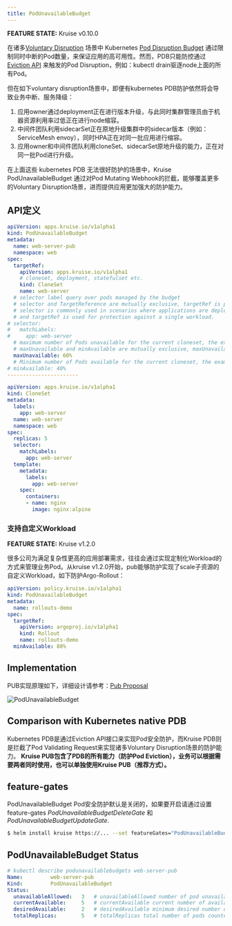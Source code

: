 ```yaml
---
title: PodUnavailableBudget
---
```


**FEATURE STATE:** Kruise v0.10.0

在诸多[Voluntary Disruption](https://kubernetes.io/docs/concepts/workloads/pods/disruptions/) 场景中 Kubernetes [Pod Disruption Budget](https://kubernetes.io/docs/tasks/run-application/configure-pdb/)
通过限制同时中断的Pod数量，来保证应用的高可用性。然而，PDB只能防控通过 [Eviction API](https://kubernetes.io/docs/tasks/administer-cluster/safely-drain-node/#eviction-api) 来触发的Pod Disruption，例如：kubectl drain驱逐node上面的所有Pod。

但在如下voluntary disruption场景中，即便有kubernetes PDB防护依然将会导致业务中断、服务降级：

1. 应用owner通过deployment正在进行版本升级，与此同时集群管理员由于机器资源利用率过低正在进行node缩容。
2. 中间件团队利用sidecarSet正在原地升级集群中的sidecar版本（例如：ServiceMesh envoy），同时HPA正在对同一批应用进行缩容。
3. 应用owner和中间件团队利用cloneSet、sidecarSet原地升级的能力，正在对同一批Pod进行升级。

在上面这些 kubernetes PDB 无法很好防护的场景中，Kruise PodUnavailableBudget 通过对Pod Mutating Webhook的拦截，能够覆盖更多的Voluntary Disruption场景，进而提供应用更加强大的防护能力。

## API定义

```yaml
apiVersion: apps.kruise.io/v1alpha1
kind: PodUnavailableBudget
metadata:
  name: web-server-pub
  namespace: web
spec:
  targetRef:
    apiVersion: apps.kruise.io/v1alpha1
    # cloneset, deployment, statefulset etc.
    kind: CloneSet
    name: web-server
  # selector label query over pods managed by the budget
  # selector and TargetReference are mutually exclusive, targetRef is priority to take effect.
  # selector is commonly used in scenarios where applications are deployed using multiple workloads,
  # and targetRef is used for protection against a single workload.
# selector:
#   matchLabels:
#     app: web-server
  # maximum number of Pods unavailable for the current cloneset, the example is cloneset.replicas(5) * 60% = 3
  # maxUnavailable and minAvailable are mutually exclusive, maxUnavailable is priority to take effect
  maxUnavailable: 60%
  # Minimum number of Pods available for the current cloneset, the example is cloneset.replicas(5) * 40% = 2
# minAvailable: 40%
-----------------------

apiVersion: apps.kruise.io/v1alpha1
kind: CloneSet
metadata:
  labels:
    app: web-server
  name: web-server
  namespace: web
spec:
  replicas: 5
  selector:
    matchLabels:
      app: web-server
  template:
    metadata:
      labels:
        app: web-server
    spec:
      containers:
      - name: nginx
        image: nginx:alpine
```

### 支持自定义Workload

**FEATURE STATE:** Kruise v1.2.0

很多公司为满足复杂性更高的应用部署需求，往往会通过实现定制化Workload的方式来管理业务Pod。从kruise v1.2.0开始，pub能够防护实现了scale子资源的自定义Workload，如下防护Argo-Rollout：

```yaml
apiVersion: policy.kruise.io/v1alpha1
kind: PodUnavailableBudget
metadata:
  name: rollouts-demo
spec:
  targetRef:
    apiVersion: argoproj.io/v1alpha1
    kind: Rollout
    name: rollouts-demo
  minAvailable: 80%
```

## Implementation
PUB实现原理如下，详细设计请参考：[Pub Proposal](https://github.com/openkruise/kruise/blob/master/docs/proposals/20210614-podunavailablebudget.md)

![PodUnavailableBudget](/img/docs/user-manuals/podunavailablebudget.png)

## Comparison with Kubernetes native PDB
Kubernetes PDB是通过Eviction API接口来实现Pod安全防护，而Kruise PDB则是拦截了Pod Validating Request来实现诸多Voluntary Disruption场景的防护能力。
**Kruise PUB包含了PDB的所有能力（防护Pod Eviction），业务可以根据需要两者同时使用，也可以单独使用Kruise PUB（推荐方式）。**

## feature-gates
PodUnavailableBudget Pod安全防护默认是关闭的，如果要开启请通过设置 feature-gates *PodUnavailableBudgetDeleteGate* 和 *PodUnavailableBudgetUpdateGate*.

```bash
$ helm install kruise https://... --set featureGates="PodUnavailableBudgetDeleteGate=true\,PodUnavailableBudgetUpdateGate=true"
```

## PodUnavailableBudget Status
```yaml
# kubectl describe podunavailablebudgets web-server-pub
Name:         web-server-pub
Kind:         PodUnavailableBudget
Status:
  unavailableAllowed:   3   # unavailableAllowed number of pod unavailable that are currently allowed
  currentAvailable:     5   # currentAvailable current number of available pods
  desiredAvailable:     2   # desiredAvailable minimum desired number of available pods
  totalReplicas:        5   # totalReplicas total number of pods counted by this PUB
```
